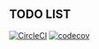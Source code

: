 ## TODO LIST
[![CircleCI](https://circleci.com/gh/circleci/circleci-docs.svg?style=svg)](https://circleci.com/gh/Kasulejoseph/todo-back.svg?style=svg)
[![codecov](https://codecov.io/gh/Kasulejoseph/todo-back/branch/master/graph/badge.svg?token=UEY5SP70KL)](https://codecov.io/gh/Kasulejoseph/todo-back)

